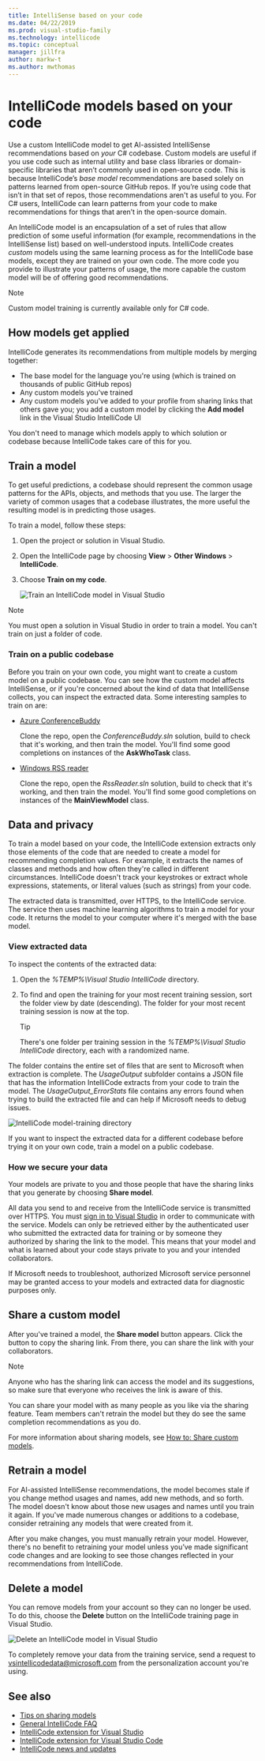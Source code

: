 ```yaml
---
title: IntelliSense based on your code
ms.date: 04/22/2019
ms.prod: visual-studio-family
ms.technology: intellicode
ms.topic: conceptual
manager: jillfra
author: markw-t
ms.author: mwthomas
---
```

# IntelliCode models based on your code

Use a custom IntelliCode model to get AI-assisted IntelliSense recommendations based on *your* C# codebase. Custom models are useful if you use code such as internal utility and base class libraries or domain-specific libraries that aren’t commonly used in open-source code. This is because IntelliCode’s *base model* recommendations are based solely on patterns learned from open-source GitHub repos. If you’re using code that isn’t in that set of repos, those recommendations aren't as useful to you. For C# users, IntelliCode can learn patterns from your code to make recommendations for things that aren’t in the open-source domain.

An IntelliCode model is an encapsulation of a set of rules that allow prediction of some useful information (for example, recommendations in the IntelliSense list) based on well-understood inputs. IntelliCode creates *custom* models using the same learning process as for the IntelliCode base models, except they are trained on your own code. The more code you provide to illustrate your patterns of usage, the more capable the custom model will be of offering good recommendations.

> [!NOTE]
> Custom model training is currently available only for C# code.

## How models get applied

IntelliCode generates its recommendations from multiple models by merging together:

- The base model for the language you're using (which is trained on thousands of public GitHub repos)
- Any custom models you've trained
- Any custom models you've added to your profile from sharing links that others gave you; you add a custom model by clicking the **Add model** link in the Visual Studio IntelliCode UI

You don't need to manage which models apply to which solution or codebase because IntelliCode takes care of this for you.

## Train a model

To get useful predictions, a codebase should represent the common usage patterns for the APIs, objects, and methods that you use. The larger the variety of common usages that a codebase illustrates, the more useful the resulting model is in predicting those usages.

To train a model, follow these steps:

1. Open the project or solution in Visual Studio.

1. Open the IntelliCode page by choosing **View** > **Other Windows** > **IntelliCode**.

1. Choose **Train on my code**.

   ![Train an IntelliCode model in Visual Studio](media/train-on-my-code.png)

> [!NOTE]
> You must open a solution in Visual Studio in order to train a model. You can't train on just a folder of code.

### Train on a public codebase

Before you train on your own code, you might want to create a custom model on a public codebase. You can see how the custom model affects IntelliSense, or if you're concerned about the kind of data that IntelliSense collects, you can inspect the extracted data. Some interesting samples to train on are:

- [Azure ConferenceBuddy](https://github.com/Azure/ConferenceBuddy)

   Clone the repo, open the *ConferenceBuddy.sln* solution, build to check that it's working, and then train the model. You'll find some good completions on instances of the **AskWhoTask** class.

- [Windows RSS reader](https://github.com/Microsoft/Windows-appsample-rssreader)

   Clone the repo, open the *RssReader.sln* solution, build to check that it's working, and then train the model. You'll find some good completions on instances of the **MainViewModel** class.

## Data and privacy

To train a model based on your code, the IntelliCode extension extracts only those elements of the code that are needed to create a model for recommending completion values. For example, it extracts the names of classes and methods and how often they're called in different circumstances. IntelliCode doesn't track your keystrokes or extract whole expressions, statements, or literal values (such as strings) from your code.

The extracted data is transmitted, over HTTPS, to the IntelliCode service. The service then uses machine learning algorithms to train a model for your code. It returns the model to your computer where it's merged with the base model.

### View extracted data

To inspect the contents of the extracted data:

1. Open the *%TEMP%\Visual Studio IntelliCode* directory.

1. To find and open the training for your most recent training session, sort the folder view by date (descending). The folder for your most recent training session is now at the top.

   > [!TIP]
   > There's one folder per training session in the *%TEMP%\Visual Studio IntelliCode* directory, each with a randomized name.

The folder contains the entire set of files that are sent to Microsoft when extraction is complete. The *UsageOutput* subfolder contains a JSON file that has the information IntelliCode extracts from your code to train the model. The *UsageOutput_ErrorStats* file contains any errors found when trying to build the extracted file and can help if Microsoft needs to debug issues.

![IntelliCode model-training directory ](media/model-training-directory.png)

If you want to inspect the extracted data for a different codebase before trying it on your own code, train a model on a public codebase.

### How we secure your data

Your models are private to you and those people that have the sharing links that you generate by choosing **Share model**.

All data you send to and receive from the IntelliCode service is transmitted over HTTPS. You must [sign in to Visual Studio](/visualstudio/ide/signing-in-to-visual-studio) in order to communicate with the service. Models can only be retrieved either by the authenticated user who submitted the extracted data for training or by someone they authorized by sharing the link to the model. This means that your model and what is learned about your code stays private to you and your intended collaborators.

If Microsoft needs to troubleshoot, authorized Microsoft service personnel may be granted access to your models and extracted data for diagnostic purposes only.

## Share a custom model

After you've trained a model, the **Share model** button appears. Click the button to copy the sharing link. From there, you can share the link with your collaborators.

 > [!NOTE]
 > Anyone who has the sharing link can access the model and its suggestions, so make sure that everyone who receives the link is aware of this.

You can share your model with as many people as you like via the sharing feature. Team members can't retrain the model but they do see the same completion recommendations as you do.

For more information about sharing models, see [How to: Share custom models](sharing-custom-models-tips.md).

## Retrain a model

For AI-assisted IntelliSense recommendations, the model becomes stale if you change method usages and names, add new methods, and so forth. The model doesn't know about those new usages and names until you train it again. If you've made numerous changes or additions to a codebase, consider retraining any models that were created from it.

After you make changes, you must manually retrain your model. However, there's no benefit to retraining your model unless you’ve made significant code changes and are looking to see those changes reflected in your recommendations from IntelliCode.

## Delete a model

You can remove models from your account so they can no longer be used. To do this, choose the **Delete** button on the IntelliCode training page in Visual Studio.

![Delete an IntelliCode model in Visual Studio](media/delete-model.png)

To completely remove your data from the training service, send a request to [vsintellicodedata@microsoft.com](mailto:vsintellicodedata@microsoft.com) from the personalization account you're using.

## See also

- [Tips on sharing models](sharing-custom-models-tips.md)
- [General IntelliCode FAQ](faq.md)
- [IntelliCode extension for Visual Studio](intellicode-visual-studio.md)
- [IntelliCode extension for Visual Studio Code](intellicode-visual-studio-code.md)
- [IntelliCode news and updates](https://aka.ms/intellicode)
